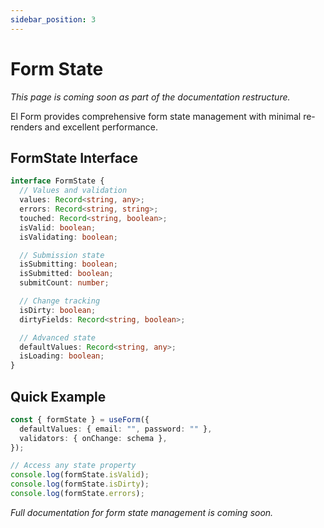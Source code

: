 ```yaml
---
sidebar_position: 3
---
```


# Form State

_This page is coming soon as part of the documentation restructure._

El Form provides comprehensive form state management with minimal re-renders and excellent performance.

## FormState Interface

```typescript
interface FormState {
  // Values and validation
  values: Record<string, any>;
  errors: Record<string, string>;
  touched: Record<string, boolean>;
  isValid: boolean;
  isValidating: boolean;

  // Submission state
  isSubmitting: boolean;
  isSubmitted: boolean;
  submitCount: number;

  // Change tracking
  isDirty: boolean;
  dirtyFields: Record<string, boolean>;

  // Advanced state
  defaultValues: Record<string, any>;
  isLoading: boolean;
}
```

## Quick Example

```typescript
const { formState } = useForm({
  defaultValues: { email: "", password: "" },
  validators: { onChange: schema },
});

// Access any state property
console.log(formState.isValid);
console.log(formState.isDirty);
console.log(formState.errors);
```

_Full documentation for form state management is coming soon._
